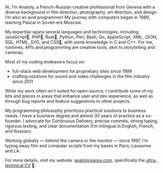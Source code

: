 Hi, I’m Anatoly, a French-Russian creative professional from Geneva with a diverse background in film direction, photography, art direction, and design. I’m also an avid programmer! My journey with computers began in 1989, learning Pascal in Soviet-era Moscow.

My expertise spans several languages and technologies, including JavaScript💚, PHP💛, Rust🧡, Python, Perl, Bash, Go, AppleScript, XML, JSON, SQL, HTML, SVG, and CSS💚, with some knowledge in C and C++. For me, runtimes, APIs and programming are creative tools, akin to storytelling and cameras.

Most of my coding endeavors focus on:

- full-stack web development for proprietary sites since 1999
- crafting solutions for sound and video challenges in the film industry since 2011

While my work often isn’t suited for open-source, I contribute some of my bits and pieces in areas that enhance user and dev experience, as well as through bug reports and feature suggestions to other projects.

My programming philosophy prioritizes practical solutions to business needs. I have a business degree and almost 30 years of practice as a co-founder. I advocate for Continuous Delivery, precise commits, strong typing, rigorous testing, and clear documentation (I’m trilingual in English, French, and Russian).

Working globally — behind the camera or the monitor — since 1997, I’m typing away film and computer scripts from my bases in Paris, Lausanne and LA.

For more details, visit my website: [anatolyivanov.com](https://anatolyivanov.com), specifically the [ultra-technical CV](https://anatolyivanov.com/cv/) 🤖.
